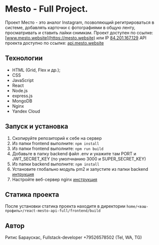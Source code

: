 # Mesto - Full Project.

Проект Место - это аналог Instagram, позволяющий регитрироваться в системе, добавлять карточки с фотографиями в общую ленту, просматривать и ставить лайки снимкам.
Проект доступен по ссылке: [www.mesto.website](https://mesto.website) или IP [84.201.167.129](http://84.201.167.129)
API проекта доступно по ссылке: [api.mesto.website](https://api.mesto.website)

## Технологии
* HTML (Grid, Flex и др.);
* CSS
* JavaScript
* React
* Node.js
* express.js
* MongoDB
* Nginx
* Yandex Cloud

## Запуск и установка
1. Скопируйте репозиторий к себе на сервер
2. Из папки frontend выполните: ```npm install```
3. Из папки frontend выполните: ```npm run build```
4. Добавьте в папку backend файл .env и укажите там PORT и JWT_SECRET_KEY (по умолчнанию 3000 и SUPER_SECRET_KEY)
5. Из папки backend выполните: ```npm install```
7. Установите глобально модуль pm2 и запустите из папки backend [интрукция](https://www.npmjs.com/package/pm2)
8. Настройте веб-сервер nginx [инструкция](https://nginx.org/ru/docs/beginners_guide.html)

## Статика проекта
После установки статика проекта находитя в директории `home/<ваш-профиль>/react-mesto-api-full/frontend/build`

## Автор
Ритис Бараускас, Fullstack-developer
+79526578502 (Tel, WA, TG)
